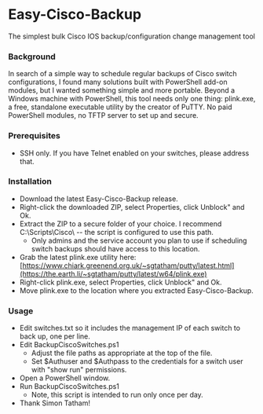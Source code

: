 # Easy-Cisco-Backup
The simplest bulk Cisco IOS backup/configuration change management tool  

### Background
In search of a simple way to schedule regular backups of Cisco switch configurations, I found many solutions built with PowerShell add-on modules, but I wanted something simple and more portable.  Beyond a Windows machine with PowerShell, this tool needs only one thing: plink.exe, a free, standalone executable utility by the creator of PuTTY.  No paid PowerShell modules, no TFTP server to set up and secure.

### Prerequisites
  - SSH only.  If you have Telnet enabled on your switches, please address that.

### Installation
  - Download the latest Easy-Cisco-Backup release.
  - Right-click the downloaded ZIP, select Properties, click Unblock" and Ok.
  - Extract the ZIP to a secure folder of your choice.  I recommend C:\Scripts\Cisco\ -- the script is configured to use this path.
    - Only admins and the service account you plan to use if scheduling switch backups should have access to this location.
  - Grab the latest plink.exe utility here: [https://www.chiark.greenend.org.uk/~sgtatham/putty/latest.html](https://the.earth.li/~sgtatham/putty/latest/w64/plink.exe)
  - Right-click plink.exe, select Properties, click Unblock" and Ok.
  - Move plink.exe to the location where you extracted Easy-Cisco-Backup.

### Usage
  - Edit switches.txt so it includes the management IP of each switch to back up, one per line.
  - Edit BackupCiscoSwitches.ps1
    - Adjust the file paths as appropriate at the top of the file.
    - Set $Authuser and $Authpass to the credentials for a switch user with "show run" permissions.
  - Open a PowerShell window.
  - Run BackupCiscoSwitches.ps1
    - Note, this script is intended to run only once per day.
  - Thank Simon Tatham!
